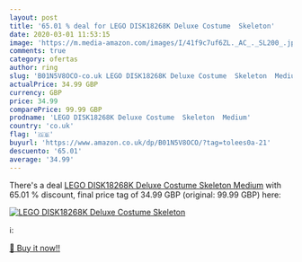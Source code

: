 ```yaml
---
layout: post
title: '65.01 % deal for LEGO DISK18268K Deluxe Costume  Skeleton'
date: 2020-03-01 11:53:15
image: 'https://m.media-amazon.com/images/I/41f9c7uf6ZL._AC_._SL200_.jpg'
comments: true
category: ofertas
author: ring
slug: 'B01N5V8OCO-co.uk LEGO DISK18268K Deluxe Costume  Skeleton  Medium'
actualPrice: 34.99 GBP
currency: GBP
price: 34.99
comparePrice: 99.99 GBP
prodname: 'LEGO DISK18268K Deluxe Costume  Skeleton  Medium'
country: 'co.uk'
flag: '🇬🇧'
buyurl: 'https://www.amazon.co.uk/dp/B01N5V8OCO/?tag=tolees0a-21'
descuento: '65.01'
average: '34.99'
---
```


There's a deal [LEGO DISK18268K Deluxe Costume  Skeleton  Medium](https://www.amazon.co.uk/dp/B01N5V8OCO/?tag=tolees0a-21)  with  65.01 % discount, final price tag of  34.99 GBP (original: 99.99 GBP) here:

[![LEGO DISK18268K Deluxe Costume  Skeleton](https://m.media-amazon.com/images/I/41f9c7uf6ZL._AC_._SL200_.jpg)](https://www.amazon.co.uk/dp/B01N5V8OCO/?tag=tolees0a-21)

ℹ️:


[🛒 Buy it now!!](https://www.amazon.co.uk/dp/B01N5V8OCO/?tag=tolees0a-21)

